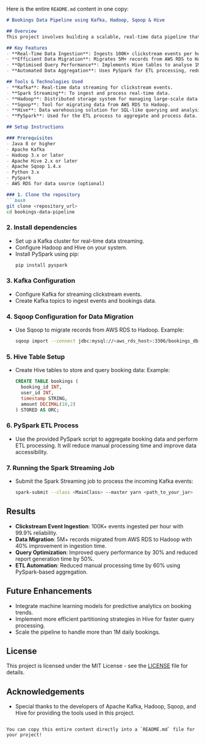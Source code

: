 Here is the entire `README.md` content in one copy:

```markdown
# Bookings Data Pipeline using Kafka, Hadoop, Sqoop & Hive

## Overview
This project involves building a scalable, real-time data pipeline that ingests clickstream events and booking data, processes it, and stores it efficiently in a Hadoop ecosystem. The pipeline uses various tools, including Kafka for data streaming, Hadoop for distributed storage, Sqoop for data migration, and Hive for data analysis. The solution ensures high reliability, data accessibility, and improved query performance.

## Key Features
- **Real-Time Data Ingestion**: Ingests 100K+ clickstream events per hour from Kafka into Hadoop with 99.9% reliability using Spark Streaming.
- **Efficient Data Migration**: Migrates 5M+ records from AWS RDS to Hadoop using Sqoop, optimising data ingestion time by 40%.
- **Optimised Query Performance**: Implements Hive tables to analyse 1M+ daily bookings, reducing report generation time by 50%.
- **Automated Data Aggregation**: Uses PySpark for ETL processing, reducing manual processing time by 60% and improving business intelligence accessibility.

## Tools & Technologies Used
- **Kafka**: Real-time data streaming for clickstream events.
- **Spark Streaming**: To ingest and process real-time data.
- **Hadoop**: Distributed storage system for managing large-scale data.
- **Sqoop**: Tool for migrating data from AWS RDS to Hadoop.
- **Hive**: Data warehousing solution for SQL-like querying and analysis.
- **PySpark**: Used for the ETL process to aggregate and process data.

## Setup Instructions

### Prerequisites
- Java 8 or higher
- Apache Kafka
- Hadoop 3.x or later
- Apache Hive 2.x or later
- Apache Sqoop 1.4.x
- Python 3.x
- PySpark
- AWS RDS for data source (optional)

### 1. Clone the repository
```bash
git clone <repository_url>
cd bookings-data-pipeline
```

### 2. Install dependencies
- Set up a Kafka cluster for real-time data streaming.
- Configure Hadoop and Hive on your system.
- Install PySpark using pip:
  ```bash
  pip install pyspark
  ```

### 3. Kafka Configuration
- Configure Kafka for streaming clickstream events.
- Create Kafka topics to ingest events and bookings data.

### 4. Sqoop Configuration for Data Migration
- Use Sqoop to migrate records from AWS RDS to Hadoop.
  Example:
  ```bash
  sqoop import --connect jdbc:mysql://<aws_rds_host>:3306/bookings_db --username <username> --password <password> --table bookings --target-dir /path/to/hadoop/directory --num-mappers 4
  ```

### 5. Hive Table Setup
- Create Hive tables to store and query booking data:
  Example:
  ```sql
  CREATE TABLE bookings (
    booking_id INT,
    user_id INT,
    timestamp STRING,
    amount DECIMAL(10,2)
  ) STORED AS ORC;
  ```

### 6. PySpark ETL Process
- Use the provided PySpark script to aggregate booking data and perform ETL processing. It will reduce manual processing time and improve data accessibility.

### 7. Running the Spark Streaming Job
- Submit the Spark Streaming job to process the incoming Kafka events:
  ```bash
  spark-submit --class <MainClass> --master yarn <path_to_your_jar>
  ```

## Results
- **Clickstream Event Ingestion**: 100K+ events ingested per hour with 99.9% reliability.
- **Data Migration**: 5M+ records migrated from AWS RDS to Hadoop with 40% improvement in ingestion time.
- **Query Optimization**: Improved query performance by 30% and reduced report generation time by 50%.
- **ETL Automation**: Reduced manual processing time by 60% using PySpark-based aggregation.

## Future Enhancements
- Integrate machine learning models for predictive analytics on booking trends.
- Implement more efficient partitioning strategies in Hive for faster query processing.
- Scale the pipeline to handle more than 1M daily bookings.

## License
This project is licensed under the MIT License - see the [LICENSE](LICENSE) file for details.

## Acknowledgements
- Special thanks to the developers of Apache Kafka, Hadoop, Sqoop, and Hive for providing the tools used in this project.
```

You can copy this entire content directly into a `README.md` file for your project!
